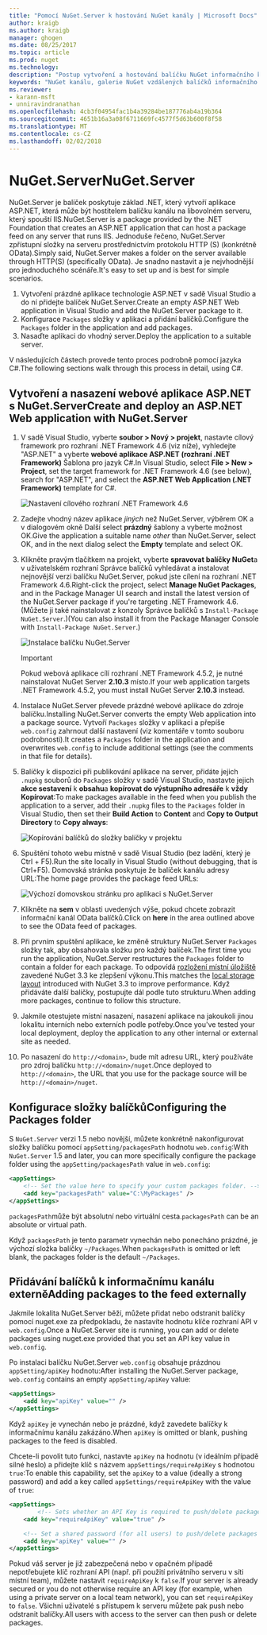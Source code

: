 ```yaml
---
title: "Pomocí NuGet.Server k hostování NuGet kanály | Microsoft Docs"
author: kraigb
ms.author: kraigb
manager: ghogen
ms.date: 08/25/2017
ms.topic: article
ms.prod: nuget
ms.technology: 
description: "Postup vytvoření a hostování balíčku NuGet informačního kanálu na libovolném serveru služby IIS pomocí NuGet.Server, zpřístupnění balíčků prostřednictvím protokolu HTTP a OData."
keywords: "NuGet kanálu, galerie NuGet vzdálených balíčků informačního kanálu, NuGet.Server"
ms.reviewer:
- karann-msft
- unniravindranathan
ms.openlocfilehash: 4cb3f04954fac1b4a39284be187776ab4a19b364
ms.sourcegitcommit: 4651b16a3a08f6711669fc4577f5d63b600f8f58
ms.translationtype: MT
ms.contentlocale: cs-CZ
ms.lasthandoff: 02/02/2018
---
```

# <a name="nugetserver"></a><span data-ttu-id="e233d-104">NuGet.Server</span><span class="sxs-lookup"><span data-stu-id="e233d-104">NuGet.Server</span></span>

<span data-ttu-id="e233d-105">NuGet.Server je balíček poskytuje základ .NET, který vytvoří aplikace ASP.NET, která může být hostitelem balíčku kanálu na libovolném serveru, který spouští IIS.</span><span class="sxs-lookup"><span data-stu-id="e233d-105">NuGet.Server is a package provided by the .NET Foundation that creates an ASP.NET application that can host a package feed on any server that runs IIS.</span></span> <span data-ttu-id="e233d-106">Jednoduše řečeno, NuGet.Server zpřístupní složky na serveru prostřednictvím protokolu HTTP (S) (konkrétně OData).</span><span class="sxs-lookup"><span data-stu-id="e233d-106">Simply said, NuGet.Server makes a folder on the server available through HTTP(S) (specifically OData).</span></span> <span data-ttu-id="e233d-107">Je snadno nastavit a je nejvhodnější pro jednoduchého scénáře.</span><span class="sxs-lookup"><span data-stu-id="e233d-107">It's easy to set up and is best for simple scenarios.</span></span>

1. <span data-ttu-id="e233d-108">Vytvoření prázdné aplikace technologie ASP.NET v sadě Visual Studio a do ní přidejte balíček NuGet.Server.</span><span class="sxs-lookup"><span data-stu-id="e233d-108">Create an empty ASP.NET Web application in Visual Studio and add the NuGet.Server package to it.</span></span>
1. <span data-ttu-id="e233d-109">Konfigurace `Packages` složky v aplikaci a přidání balíčků.</span><span class="sxs-lookup"><span data-stu-id="e233d-109">Configure the `Packages` folder in the application and add packages.</span></span>
1. <span data-ttu-id="e233d-110">Nasaďte aplikaci do vhodný server.</span><span class="sxs-lookup"><span data-stu-id="e233d-110">Deploy the application to a suitable server.</span></span>

<span data-ttu-id="e233d-111">V následujících částech provede tento proces podrobně pomocí jazyka C#.</span><span class="sxs-lookup"><span data-stu-id="e233d-111">The following sections walk through this process in detail, using C#.</span></span>

## <a name="create-and-deploy-an-aspnet-web-application-with-nugetserver"></a><span data-ttu-id="e233d-112">Vytvoření a nasazení webové aplikace ASP.NET s NuGet.Server</span><span class="sxs-lookup"><span data-stu-id="e233d-112">Create and deploy an ASP.NET Web application with NuGet.Server</span></span>

1. <span data-ttu-id="e233d-113">V sadě Visual Studio, vyberte **soubor > Nový > projekt**, nastavte cílový framework pro rozhraní .NET Framework 4.6 (viz níže), vyhledejte "ASP.NET" a vyberte **webové aplikace ASP.NET (rozhraní .NET Framework)** Šablona pro jazyk C#.</span><span class="sxs-lookup"><span data-stu-id="e233d-113">In Visual Studio, select **File > New > Project**, set the target framework for .NET Framework 4.6 (see below), search for "ASP.NET", and select the **ASP.NET Web Application (.NET Framework)** template for C#.</span></span>

    ![Nastavení cílového rozhraní .NET Framework 4.6](media/Hosting_01-NuGet.Server-Set4.6.png)

1. <span data-ttu-id="e233d-115">Zadejte vhodný název aplikace *jiných* než NuGet.Server, výběrem OK a v dialogovém okně Další select **prázdný** šablony a vyberte možnost OK.</span><span class="sxs-lookup"><span data-stu-id="e233d-115">Give the application a suitable name *other* than NuGet.Server, select OK, and in the next dialog select the **Empty** template and select OK.</span></span>

1. <span data-ttu-id="e233d-116">Klikněte pravým tlačítkem na projekt, vyberte **spravovat balíčky NuGet**a v uživatelském rozhraní Správce balíčků vyhledávat a instalovat nejnovější verzi balíčku NuGet.Server, pokud jste cílení na rozhraní .NET Framework 4.6.</span><span class="sxs-lookup"><span data-stu-id="e233d-116">Right-click the project, select **Manage NuGet Packages**, and in the Package Manager UI search and install the latest version of the NuGet.Server package if you're targeting .NET Framework 4.6.</span></span> <span data-ttu-id="e233d-117">(Můžete ji také nainstalovat z konzoly Správce balíčků s `Install-Package NuGet.Server`.)</span><span class="sxs-lookup"><span data-stu-id="e233d-117">(You can also install it from the Package Manager Console with `Install-Package NuGet.Server`.)</span></span>

    ![Instalace balíčku NuGet.Server](media/Hosting_02-NuGet.Server-Package.png)

    > [!Important]
    > <span data-ttu-id="e233d-119">Pokud webová aplikace cílí rozhraní .NET Framework 4.5.2, je nutné nainstalovat NuGet Server **2.10.3** místo.</span><span class="sxs-lookup"><span data-stu-id="e233d-119">If your web application targets .NET Framework 4.5.2, you must install NuGet Server **2.10.3** instead.</span></span>

1. <span data-ttu-id="e233d-120">Instalace NuGet.Server převede prázdné webové aplikace do zdroje balíčku.</span><span class="sxs-lookup"><span data-stu-id="e233d-120">Installing NuGet.Server converts the empty Web application into a package source.</span></span> <span data-ttu-id="e233d-121">Vytvoří `Packages` složky v aplikaci a přepíše `web.config` zahrnout další nastavení (viz komentáře v tomto souboru podrobnosti).</span><span class="sxs-lookup"><span data-stu-id="e233d-121">It creates a `Packages` folder in the application and overwrites `web.config` to include additional settings (see the comments in that file for details).</span></span>

1. <span data-ttu-id="e233d-122">Balíčky k dispozici při publikování aplikace na server, přidáte jejich `.nupkg` souborů do `Packages` složky v sadě Visual Studio, nastavte jejich **akce sestavení** k **obsahu**a **kopírovat do výstupního adresáře** k **vždy Kopírovat**:</span><span class="sxs-lookup"><span data-stu-id="e233d-122">To make packages available in the feed when you publish the application to a server, add their `.nupkg` files to the `Packages` folder in Visual Studio, then set their **Build Action** to **Content** and **Copy to Output Directory** to **Copy always**:</span></span>

    ![Kopírování balíčků do složky balíčky v projektu](media/Hosting_03-NuGet.Server-Package-Folder.png)

1. <span data-ttu-id="e233d-124">Spuštění tohoto webu místně v sadě Visual Studio (bez ladění, který je Ctrl + F5).</span><span class="sxs-lookup"><span data-stu-id="e233d-124">Run the site locally in Visual Studio (without debugging, that is Ctrl+F5).</span></span> <span data-ttu-id="e233d-125">Domovská stránka poskytuje že balíček kanálu adresy URL:</span><span class="sxs-lookup"><span data-stu-id="e233d-125">The home page provides the package feed URLs:</span></span>

    ![Výchozí domovskou stránku pro aplikaci s NuGet.Server](media/Hosting_04-NuGet.Server-FeedHomePage.png)

1. <span data-ttu-id="e233d-127">Klikněte na **sem** v oblasti uvedených výše, pokud chcete zobrazit informační kanál OData balíčků.</span><span class="sxs-lookup"><span data-stu-id="e233d-127">Click on **here** in the area outlined above to see the OData feed of packages.</span></span>

1. <span data-ttu-id="e233d-128">Při prvním spuštění aplikace, ke změně struktury NuGet.Server `Packages` složky tak, aby obsahovala složku pro každý balíček.</span><span class="sxs-lookup"><span data-stu-id="e233d-128">The first time you run the application, NuGet.Server restructures the `Packages` folder to contain a folder for each package.</span></span> <span data-ttu-id="e233d-129">To odpovídá [rozložení místní úložiště](http://blog.nuget.org/20151118/nuget-3.3.html#folder-based-repository-commands) zavedené NuGet 3.3 ke zlepšení výkonu.</span><span class="sxs-lookup"><span data-stu-id="e233d-129">This matches the [local storage layout](http://blog.nuget.org/20151118/nuget-3.3.html#folder-based-repository-commands) introduced with NuGet 3.3 to improve performance.</span></span> <span data-ttu-id="e233d-130">Když přidáváte další balíčky, postupujte dál podle tuto strukturu.</span><span class="sxs-lookup"><span data-stu-id="e233d-130">When adding more packages, continue to follow this structure.</span></span>

1. <span data-ttu-id="e233d-131">Jakmile otestujete místní nasazení, nasazení aplikace na jakoukoli jinou lokalitu interních nebo externích podle potřeby.</span><span class="sxs-lookup"><span data-stu-id="e233d-131">Once you've tested your local deployment, deploy the application to any other internal or external site as needed.</span></span>
1. <span data-ttu-id="e233d-132">Po nasazení do `http://<domain>`, bude mít adresu URL, který používáte pro zdroj balíčku `http://<domain>/nuget`.</span><span class="sxs-lookup"><span data-stu-id="e233d-132">Once deployed to `http://<domain>`, the URL that you use for the package source will be `http://<domain>/nuget`.</span></span>

## <a name="configuring-the-packages-folder"></a><span data-ttu-id="e233d-133">Konfigurace složky balíčků</span><span class="sxs-lookup"><span data-stu-id="e233d-133">Configuring the Packages folder</span></span>

<span data-ttu-id="e233d-134">S `NuGet.Server` verzi 1.5 nebo novější, můžete konkrétně nakonfigurovat složky balíčku pomocí `appSetting/packagesPath` hodnotu `web.config`:</span><span class="sxs-lookup"><span data-stu-id="e233d-134">With `NuGet.Server` 1.5 and later, you can more specifically configure the package folder using the `appSetting/packagesPath` value in `web.config`:</span></span>

```xml
<appSettings>
    <!-- Set the value here to specify your custom packages folder. -->
    <add key="packagesPath" value="C:\MyPackages" />
</appSettings>
```

<span data-ttu-id="e233d-135">`packagesPath`může být absolutní nebo virtuální cesta.</span><span class="sxs-lookup"><span data-stu-id="e233d-135">`packagesPath` can be an absolute or virtual path.</span></span>

<span data-ttu-id="e233d-136">Když `packagesPath` je tento parametr vynechán nebo ponecháno prázdné, je výchozí složka balíčky `~/Packages`.</span><span class="sxs-lookup"><span data-stu-id="e233d-136">When `packagesPath` is omitted or left blank, the packages folder is the default `~/Packages`.</span></span>

## <a name="adding-packages-to-the-feed-externally"></a><span data-ttu-id="e233d-137">Přidávání balíčků k informačnímu kanálu externě</span><span class="sxs-lookup"><span data-stu-id="e233d-137">Adding packages to the feed externally</span></span>

<span data-ttu-id="e233d-138">Jakmile lokalita NuGet.Server běží, můžete přidat nebo odstranit balíčky pomocí nuget.exe za předpokladu, že nastavíte hodnotu klíče rozhraní API v `web.config`.</span><span class="sxs-lookup"><span data-stu-id="e233d-138">Once a NuGet.Server site is running, you can add or delete packages using nuget.exe provided that you set an API key value in `web.config`.</span></span>

<span data-ttu-id="e233d-139">Po instalaci balíčku NuGet.Server `web.config` obsahuje prázdnou `appSetting/apiKey` hodnotu:</span><span class="sxs-lookup"><span data-stu-id="e233d-139">After installing the NuGet.Server package, `web.config` contains an empty `appSetting/apiKey` value:</span></span>

```xml
<appSettings>
    <add key="apiKey" value="" />
</appSettings>
```

<span data-ttu-id="e233d-140">Když `apiKey` je vynechán nebo je prázdné, když zavedete balíčky k informačnímu kanálu zakázáno.</span><span class="sxs-lookup"><span data-stu-id="e233d-140">When `apiKey` is omitted or blank, pushing packages to the feed is disabled.</span></span>

<span data-ttu-id="e233d-141">Chcete-li povolit tuto funkci, nastavte `apiKey` na hodnotu (v ideálním případě silné heslo) a přidejte klíč s názvem `appSettings/requireApiKey` s hodnotou `true`:</span><span class="sxs-lookup"><span data-stu-id="e233d-141">To enable this capability, set the `apiKey` to a value (ideally a strong password) and add a key called `appSettings/requireApiKey` with the value of `true`:</span></span>

```xml
<appSettings>
        <!-- Sets whether an API Key is required to push/delete packages -->
    <add key="requireApiKey" value="true" />

    <!-- Set a shared password (for all users) to push/delete packages -->
    <add key="apiKey" value="" />
</appSettings>
```

<span data-ttu-id="e233d-142">Pokud váš server je již zabezpečená nebo v opačném případě nepotřebujete klíč rozhraní API (např. při použití privátního serveru v síti místní team), můžete nastavit `requireApiKey` k `false`.</span><span class="sxs-lookup"><span data-stu-id="e233d-142">If your server is already secured or you do not otherwise require an API key (for example, when using a private server on a local team network), you can set `requireApiKey` to `false`.</span></span> <span data-ttu-id="e233d-143">Všichni uživatelé s přístupem k serveru můžete pak push nebo odstranit balíčky.</span><span class="sxs-lookup"><span data-stu-id="e233d-143">All users with access to the server can then push or delete packages.</span></span>